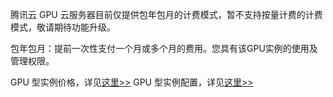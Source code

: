 腾讯云 GPU 云服务器目前仅提供包年包月的计费模式，暂不支持按量计费的计费模式，敬请期待功能升级。

包年包月：提前一次性支付一个月或多个月的费用。您具有该GPU实例的使用及管理权限。

GPU 型实例价格，详见[这里>>](https://www.qcloud.com/document/product/560/8025)
GPU 型实例配置，详见[这里>>](https://www.qcloud.com/document/product/560/8024)




